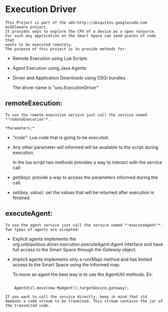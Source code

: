 Execution Driver
================

	This Project is part of the uOS:http://ubiquitos.googlecode.com middleware project.
	It provides ways to explore the CPU of a device as a open resource.
	For such any application on the Smart Space can send pieces of code that
	wants to be executed remotely.
	The purpose of this project is to provide methods for:

* Remote Execution using Lua Scripts
* Agent Execution using Java Agents
* Driver and Application Downloads using OSGi bundles

	The driver name is *"uos.ExecutionDriver"*

remoteExecution:
----------------
	
	To use the remote execution service just call the service named *"remoteExecution"*.

	*Parameters:*

* *"code"*: Lua code that is going to be executed.
* Any other parameter will informed will be available to the script during execution.

	In the lua script two methods provides a way to interact with the service call:

* *get(_key_)*: provide a way to access the parameters informed during the call.
* *set(_key, value_)*: set the values that will be returned after execution is finished.
	
executeAgent:
-----------------

	To use the agent service just call the service named *"executeAgent"*.
	Two types of agents are accepted:

* Explicit agents implements the *org.unbiquitous.driver.execution.executeAgent.Agent* interface and have full access to the Smart Space through the *Gateway* object.
* Implicit agents implements only a run(Map) method and has limited access to the Smart Space using the informed map.

	To move an agent the best way is to use the AgentUtil methods.
	Ex:
<code>
	AgentUtil.move(new MyAgent(),targetDevice,gateway);
</code>
	
	If you want to call the service directly, keep in mind that itd demands a code stream to be trasmited. This stream contains the jar of the transmited code.
